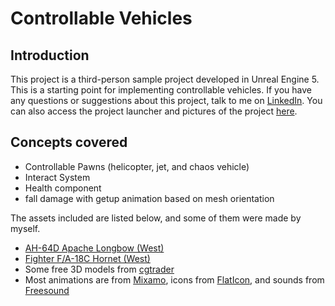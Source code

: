 # Controllable Vehicles
## Introduction
This project is a third-person sample project developed in Unreal Engine 5.
This is a starting point for implementing controllable vehicles.
If you have any questions or suggestions about this project, talk to me on [LinkedIn](https://www.linkedin.com/in/danialkamali/).
You can also access the project launcher and pictures of the project [here](https://mega.nz/folder/3aZgQZiK#Y3jcR_cYnAJhDfhYC-amNw).

## Concepts covered
- Controllable Pawns (helicopter, jet, and chaos vehicle)
- Interact System
- Health component
- fall damage with getup animation based on mesh orientation

The assets included are listed below, and some of them were made by myself.
- [AH-64D Apache Longbow (West)](https://www.unrealengine.com/marketplace/en-US/product/ah-64d-apache-longbow-us)
- [Fighter F/A-18C Hornet (West)](https://www.unrealengine.com/marketplace/en-US/product/fighter-f-a-18c-hornet)
- Some free 3D models from [cgtrader](https://www.cgtrader.com/)
- Most animations are from [Mixamo](https://www.mixamo.com/), icons from [FlatIcon](https://www.flaticon.com/), and sounds from [Freesound](https://freesound.org/)
